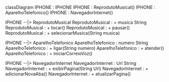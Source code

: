 classDiagram
IPHONE : 
IPHONE 
IPHONE : ReprodutoMusical()
IPHONE : AparelhoTelefonico()
IPHONE : NavegadorInternet()

IPHONE --|> ReprodutoMusical
ReprodutoMusical : + musica String
ReprodutoMusical : + tocar()
ReprodutoMusical : + pausar()
ReprodutoMusical : + selecionarMusica(String musica)

IPHONE --|> AparelhoTelefonico
AparelhoTelefonico : numero String
AparelhoTelefonico : + ligar(String numero)
AparelhoTelefonico : + atender()
AparelhoTelefonico : + iniciarCorreioVoz()

IPHONE --|> NavegadorInternet
NavegadorInternet : Url String
NavegadorInternet : + exibirPagina(String Url)
NavegadorInternet : + adicionarNovaAba()
NavegadorInternet : + atualizarPagina()


